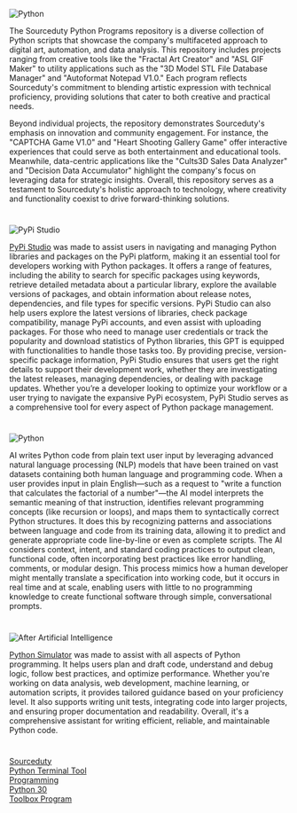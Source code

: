 ![Python](https://github.com/user-attachments/assets/e73d320c-95ed-411b-b679-17c82ca86d81)

The Sourceduty Python Programs repository is a diverse collection of Python scripts that showcase the company's multifaceted approach to digital art, automation, and data analysis. This repository includes projects ranging from creative tools like the "Fractal Art Creator" and "ASL GIF Maker" to utility applications such as the "3D Model STL File Database Manager" and "Autoformat Notepad V1.0." Each program reflects Sourceduty's commitment to blending artistic expression with technical proficiency, providing solutions that cater to both creative and practical needs.

Beyond individual projects, the repository demonstrates Sourceduty's emphasis on innovation and community engagement. For instance, the "CAPTCHA Game V1.0" and "Heart Shooting Gallery Game" offer interactive experiences that could serve as both entertainment and educational tools. Meanwhile, data-centric applications like the "Cults3D Sales Data Analyzer" and "Decision Data Accumulator" highlight the company's focus on leveraging data for strategic insights. Overall, this repository serves as a testament to Sourceduty's holistic approach to technology, where creativity and functionality coexist to drive forward-thinking solutions.

#

![PyPi Studio](https://github.com/user-attachments/assets/6962be60-7fe1-42e1-8923-0629f3726b4d)

[PyPi Studio](https://chatgpt.com/g/g-682fb476dd048191800bdbc557bd7e9a-pypi-studio) was made to assist users in navigating and managing Python libraries and packages on the PyPi platform, making it an essential tool for developers working with Python packages. It offers a range of features, including the ability to search for specific packages using keywords, retrieve detailed metadata about a particular library, explore the available versions of packages, and obtain information about release notes, dependencies, and file types for specific versions. PyPi Studio can also help users explore the latest versions of libraries, check package compatibility, manage PyPi accounts, and even assist with uploading packages. For those who need to manage user credentials or track the popularity and download statistics of Python libraries, this GPT is equipped with functionalities to handle those tasks too. By providing precise, version-specific package information, PyPi Studio ensures that users get the right details to support their development work, whether they are investigating the latest releases, managing dependencies, or dealing with package updates. Whether you’re a developer looking to optimize your workflow or a user trying to navigate the expansive PyPi ecosystem, PyPi Studio serves as a comprehensive tool for every aspect of Python package management.

#

![Python](https://github.com/user-attachments/assets/03f48e8f-3fae-4937-8ce8-c9eb7f83ff4b)

AI writes Python code from plain text user input by leveraging advanced natural language processing (NLP) models that have been trained on vast datasets containing both human language and programming code. When a user provides input in plain English—such as a request to "write a function that calculates the factorial of a number"—the AI model interprets the semantic meaning of that instruction, identifies relevant programming concepts (like recursion or loops), and maps them to syntactically correct Python structures. It does this by recognizing patterns and associations between language and code from its training data, allowing it to predict and generate appropriate code line-by-line or even as complete scripts. The AI considers context, intent, and standard coding practices to output clean, functional code, often incorporating best practices like error handling, comments, or modular design. This process mimics how a human developer might mentally translate a specification into working code, but it occurs in real time and at scale, enabling users with little to no programming knowledge to create functional software through simple, conversational prompts.

#

![After Artificial Intelligence](https://github.com/user-attachments/assets/8b9c51cb-035e-4303-b1d6-6e81fc81045a)

[Python Simulator](https://chatgpt.com/g/g-NLUSBfccY-python-simulator) was made to assist with all aspects of Python programming. It helps users plan and draft code, understand and debug logic, follow best practices, and optimize performance. Whether you're working on data analysis, web development, machine learning, or automation scripts, it provides tailored guidance based on your proficiency level. It also supports writing unit tests, integrating code into larger projects, and ensuring proper documentation and readability. Overall, it's a comprehensive assistant for writing efficient, reliable, and maintainable Python code.

#

[Sourceduty](https://sourceduty.com/)
<br>
[Python Terminal Tool](https://chatgpt.com/g/g-682b19fda5e48191879463ff4f8254cb-python-terminal-tool)
<br>
[Programming](https://github.com/sourceduty/Programming)
<br>
[Python 30](https://github.com/sourceduty/Python_30)
<br>
[Toolbox Program](https://chatgpt.com/g/g-682bc5040d448191ac79e2551465741d-toolbox-program)
